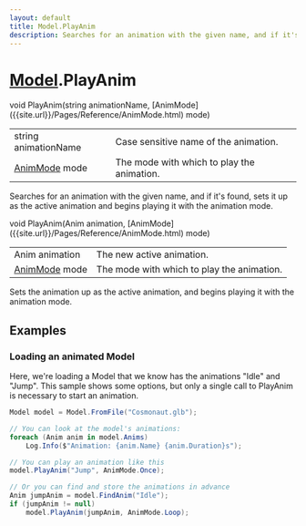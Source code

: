 ```yaml
---
layout: default
title: Model.PlayAnim
description: Searches for an animation with the given name, and if it's found, sets it up as the active animation and begins playing it with the animation mode.
---
```

# [Model]({{site.url}}/Pages/Reference/Model.html).PlayAnim

<div class='signature' markdown='1'>
void PlayAnim(string animationName, [AnimMode]({{site.url}}/Pages/Reference/AnimMode.html) mode)
</div>

|  |  |
|--|--|
|string animationName|Case sensitive name of the animation.|
|[AnimMode]({{site.url}}/Pages/Reference/AnimMode.html) mode|The mode with which to play the animation.|

Searches for an animation with the given name, and if it's
found, sets it up as the active animation and begins playing it
with the animation mode.
<div class='signature' markdown='1'>
void PlayAnim(Anim animation, [AnimMode]({{site.url}}/Pages/Reference/AnimMode.html) mode)
</div>

|  |  |
|--|--|
|Anim animation|The new active animation.|
|[AnimMode]({{site.url}}/Pages/Reference/AnimMode.html) mode|The mode with which to play the animation.|

Sets the animation up as the active animation, and begins
playing it with the animation mode.




## Examples

### Loading an animated Model
Here, we're loading a Model that we know has the animations "Idle"
and "Jump". This sample shows some options, but only a single call
to PlayAnim is necessary to start an animation.
```csharp
Model model = Model.FromFile("Cosmonaut.glb");

// You can look at the model's animations:
foreach (Anim anim in model.Anims)
	Log.Info($"Animation: {anim.Name} {anim.Duration}s");

// You can play an animation like this
model.PlayAnim("Jump", AnimMode.Once);

// Or you can find and store the animations in advance
Anim jumpAnim = model.FindAnim("Idle");
if (jumpAnim != null)
	model.PlayAnim(jumpAnim, AnimMode.Loop);
```

